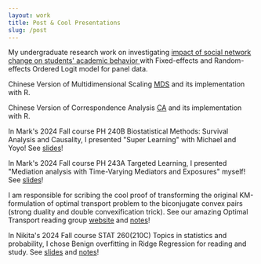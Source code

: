 ```yaml
---
layout: work
title: Post & Cool Presentations
slug: /post
---
```


My undergraduate research work on investigating  <a href="https://drive.google.com/file/d/1g2LcU73fG4_i-zXrMPcKd1nUUTKHjs3l/view?usp=sharing">  impact of social network change on students' academic behavior </a> with Fixed-effects and Random-effects Ordered Logit model for panel data.

Chinese Version of Multidimensional Scaling <a href="https://www.jianshu.com/p/39332c72828e">MDS</a> and its implementation with R.

Chinese Version of Correspondence Analysis <a href="https://www.jianshu.com/p/8f1aa3770c61"> CA</a> and its implementation with R.

In Mark's 2024 Fall course PH 240B Biostatistical Methods: Survival Analysis and Causality, I presented "Super Learning" with Michael and Yoyo! See <a href="https://drive.google.com/file/d/1RnQS5Dwp-a01JvFzR9a2cRy_-uTySo1I/view?usp=share_link">slides</a>!

In Mark's 2024 Fall course PH 243A Targeted Learning, I presented "Mediation analysis with Time-Varying Mediators and Exposures" myself! See 
<a href="https://drive.google.com/file/d/1g_grPHUDciLUHKUAfZjZDVKZI55-x5rm/view?usp=sharing">slides</a>!

I am responsible for scribing the cool proof of transforming the original KM-formulation of optimal transport problem to the biconjugate convex pairs (strong duality and double convexification trick). See our amazing Optimal Transport reading group <a href="https://kaiwen-hou-khou.github.io/OTMLE/">website</a> and <a href="https://kaiwen-hou-khou.github.io/OTMLE/notes/double_convexification.pdf">notes</a>!

In Nikita's 2024 Fall course STAT 260(210C) Topics in statistics and probability, I chose Benign overfitting in Ridge Regression for reading and study. See <a href="https://drive.google.com/file/d/1S6_1Eg4cX8nWB-t22cjmLxODZr58Zg8m/view?usp=share_link">slides</a> and <a href="https://drive.google.com/file/d/1droJHf25MrgzSLRYMkltsZk1PXh6Fed1/view?usp=sharing">notes</a>!
